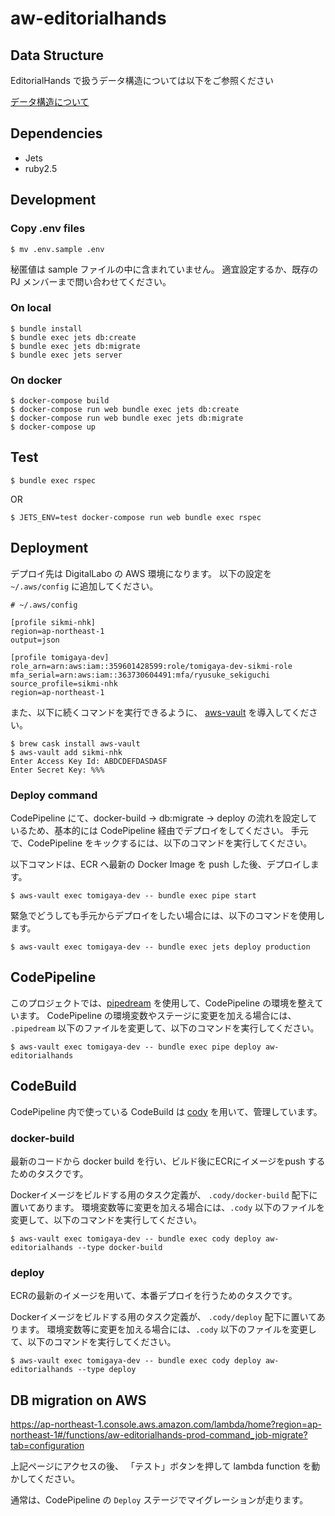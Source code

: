 # aw-editorialhands

## Data Structure

EditorialHands で扱うデータ構造については以下をご参照ください

[データ構造について](https://github.com/d7lab/aw-editorialhands/wiki/%E3%83%87%E3%83%BC%E3%82%BF%E6%A7%8B%E9%80%A0%E3%81%AB%E3%81%A4%E3%81%84%E3%81%A6)

## Dependencies

- Jets
- ruby2.5

## Development

### Copy .env files

```
$ mv .env.sample .env
```

秘匿値は sample ファイルの中に含まれていません。
適宜設定するか、既存の PJ メンバーまで問い合わせてください。

### On local

```
$ bundle install
$ bundle exec jets db:create
$ bundle exec jets db:migrate
$ bundle exec jets server
```

### On docker

```
$ docker-compose build
$ docker-compose run web bundle exec jets db:create
$ docker-compose run web bundle exec jets db:migrate
$ docker-compose up
```

## Test

```
$ bundle exec rspec
```

OR

```
$ JETS_ENV=test docker-compose run web bundle exec rspec
```

## Deployment

デプロイ先は DigitalLabo の AWS 環境になります。
以下の設定を `~/.aws/config` に追加してください。

```
# ~/.aws/config

[profile sikmi-nhk]
region=ap-northeast-1
output=json

[profile tomigaya-dev]
role_arn=arn:aws:iam::359601428599:role/tomigaya-dev-sikmi-role
mfa_serial=arn:aws:iam::363730604491:mfa/ryusuke_sekiguchi
source_profile=sikmi-nhk
region=ap-northeast-1
```

また、以下に続くコマンドを実行できるように、 [aws-vault](https://github.com/99designs/aws-vault) を導入してください。

```
$ brew cask install aws-vault
$ aws-vault add sikmi-nhk
Enter Access Key Id: ABDCDEFDASDASF
Enter Secret Key: %%%
```

### Deploy command

CodePipeline にて、docker-build -> db:migrate -> deploy の流れを設定しているため、基本的には CodePipeline 経由でデプロイをしてください。
手元で、CodePipeline をキックするには、以下のコマンドを実行してください。

以下コマンドは、ECR へ最新の Docker Image を push した後、デプロイします。

```
$ aws-vault exec tomigaya-dev -- bundle exec pipe start
```

緊急でどうしても手元からデプロイをしたい場合には、以下のコマンドを使用します。

```
$ aws-vault exec tomigaya-dev -- bundle exec jets deploy production
```

## CodePipeline

このプロジェクトでは、[pipedream](https://pipedream.run/) を使用して、CodePipeline の環境を整えています。
CodePipeline の環境変数やステージに変更を加える場合には、 `.pipedream` 以下のファイルを変更して、以下のコマンドを実行してください。

```
$ aws-vault exec tomigaya-dev -- bundle exec pipe deploy aw-editorialhands
```

## CodeBuild

CodePipeline 内で使っている CodeBuild は [cody](https://cody.run/) を用いて、管理しています。

### docker-build

最新のコードから docker build を行い、ビルド後にECRにイメージをpush するためのタスクです。

Dockerイメージをビルドする用のタスク定義が、 `.cody/docker-build` 配下に置いてあります。
環境変数等に変更を加える場合には、`.cody` 以下のファイルを変更して、以下のコマンドを実行してください。

```
$ aws-vault exec tomigaya-dev -- bundle exec cody deploy aw-editorialhands --type docker-build
```

### deploy

ECRの最新のイメージを用いて、本番デプロイを行うためのタスクです。

Dockerイメージをビルドする用のタスク定義が、 `.cody/deploy` 配下に置いてあります。
環境変数等に変更を加える場合には、`.cody` 以下のファイルを変更して、以下のコマンドを実行してください。

```
$ aws-vault exec tomigaya-dev -- bundle exec cody deploy aw-editorialhands --type deploy
```

## DB migration on AWS

https://ap-northeast-1.console.aws.amazon.com/lambda/home?region=ap-northeast-1#/functions/aw-editorialhands-prod-command_job-migrate?tab=configuration

上記ページにアクセスの後、 「テスト」ボタンを押して lambda function を動かしてください。

通常は、CodePipeline の `Deploy` ステージでマイグレーションが走ります。

